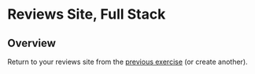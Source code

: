 # Reviews Site, Full Stack

## Overview

Return to your reviews site from the [previous exercise](../reviews-site) (or create another).
